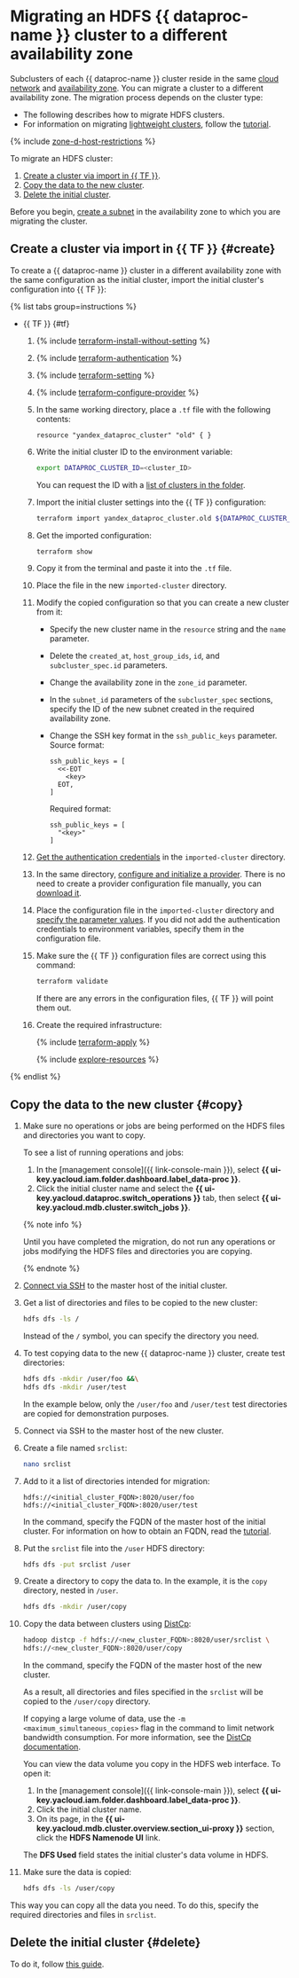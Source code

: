 # Migrating an HDFS {{ dataproc-name }} cluster to a different availability zone


Subclusters of each {{ dataproc-name }} cluster reside in the same [cloud network](../../../vpc/concepts/network.md#network) and [availability zone](../../../overview/concepts/geo-scope.md). You can migrate a cluster to a different availability zone. The migration process depends on the cluster type:

* The following describes how to migrate HDFS clusters.
* For information on migrating [lightweight clusters](../../../data-proc/concepts/index.md#light-weight-clusters), follow the [tutorial](../../../data-proc/operations/migration-to-an-availability-zone.md).

{% include [zone-d-host-restrictions](../../../_includes/mdb/ru-central1-d-broadwell.md) %}

To migrate an HDFS cluster:

1. [Create a cluster via import in {{ TF }}](#create).
1. [Copy the data to the new cluster](#copy).
1. [Delete the initial cluster](#delete).

Before you begin, [create a subnet](../../../vpc/operations/subnet-create.md) in the availability zone to which you are migrating the cluster.

## Create a cluster via import in {{ TF }} {#create}

To create a {{ dataproc-name }} cluster in a different availability zone with the same configuration as the initial cluster, import the initial cluster's configuration into {{ TF }}:

{% list tabs group=instructions %}

* {{ TF }} {#tf}

   1. {% include [terraform-install-without-setting](../../../_includes/mdb/terraform/install-without-setting.md) %}
   1. {% include [terraform-authentication](../../../_includes/mdb/terraform/authentication.md) %}
   1. {% include [terraform-setting](../../../_includes/mdb/terraform/setting.md) %}
   1. {% include [terraform-configure-provider](../../../_includes/mdb/terraform/configure-provider.md) %}
   1. In the same working directory, place a `.tf` file with the following contents:

      ```hcl
      resource "yandex_dataproc_cluster" "old" { }
      ```

   1. Write the initial cluster ID to the environment variable:

      ```bash
      export DATAPROC_CLUSTER_ID=<cluster_ID>
      ```

      You can request the ID with a [list of clusters in the folder](../../../data-proc/operations/cluster-list.md#list).

   1. Import the initial cluster settings into the {{ TF }} configuration:

      ```bash
      terraform import yandex_dataproc_cluster.old ${DATAPROC_CLUSTER_ID}
      ```

   1. Get the imported configuration:

      ```bash
      terraform show
      ```

   1. Copy it from the terminal and paste it into the `.tf` file.
   1. Place the file in the new `imported-cluster` directory.
   1. Modify the copied configuration so that you can create a new cluster from it:

      * Specify the new cluster name in the `resource` string and the `name` parameter.
      * Delete the `created_at`, `host_group_ids`, `id`, and `subcluster_spec.id` parameters.
      * Change the availability zone in the `zone_id` parameter.
      * In the `subnet_id` parameters of the `subcluster_spec` sections, specify the ID of the new subnet created in the required availability zone.
      * Change the SSH key format in the `ssh_public_keys` parameter. Source format:

         ```hcl
         ssh_public_keys = [
           <<-EOT
             <key>
           EOT,
         ]
         ```

         Required format:

         ```hcl
         ssh_public_keys = [
           "<key>"
         ]
         ```

   1. [Get the authentication credentials](../../../tutorials/infrastructure-management/terraform-quickstart.md#get-credentials) in the `imported-cluster` directory.
   1. In the same directory, [configure and initialize a provider](../../../tutorials/infrastructure-management/terraform-quickstart.md#configure-provider). There is no need to create a provider configuration file manually, you can [download it](https://github.com/yandex-cloud-examples/yc-terraform-provider-settings/blob/main/provider.tf).
   1. Place the configuration file in the `imported-cluster` directory and [specify the parameter values](../../../tutorials/infrastructure-management/terraform-quickstart.md#configure-provider). If you did not add the authentication credentials to environment variables, specify them in the configuration file.
   1. Make sure the {{ TF }} configuration files are correct using this command:

      ```bash
      terraform validate
      ```

      If there are any errors in the configuration files, {{ TF }} will point them out.

   1. Create the required infrastructure:

      {% include [terraform-apply](../../../_includes/mdb/terraform/apply.md) %}

      {% include [explore-resources](../../../_includes/mdb/terraform/explore-resources.md) %}

{% endlist %}

## Copy the data to the new cluster {#copy}

1. Make sure no operations or jobs are being performed on the HDFS files and directories you want to copy.

   To see a list of running operations and jobs:

   1. In the [management console]({{ link-console-main }}), select **{{ ui-key.yacloud.iam.folder.dashboard.label_data-proc }}**.
   1. Click the initial cluster name and select the **{{ ui-key.yacloud.dataproc.switch_operations }}** tab, then select **{{ ui-key.yacloud.mdb.cluster.switch_jobs }}**.

   {% note info %}

   Until you have completed the migration, do not run any operations or jobs modifying the HDFS files and directories you are copying.

   {% endnote %}

1. [Connect via SSH](../../../data-proc/operations/connect.md#data-proc-ssh) to the master host of the initial cluster.
1. Get a list of directories and files to be copied to the new cluster:

   ```bash
   hdfs dfs -ls /
   ```

   Instead of the `/` symbol, you can specify the directory you need.

1. To test copying data to the new {{ dataproc-name }} cluster, create test directories:

   ```bash
   hdfs dfs -mkdir /user/foo &&\
   hdfs dfs -mkdir /user/test
   ```

   In the example below, only the `/user/foo` and `/user/test` test directories are copied for demonstration purposes.

1. Connect via SSH to the master host of the new cluster.
1. Create a file named `srclist`:

   ```bash
   nano srclist
   ```

1. Add to it a list of directories intended for migration:

   ```text
   hdfs://<initial_cluster_FQDN>:8020/user/foo
   hdfs://<initial_cluster_FQDN>:8020/user/test
   ```

   In the command, specify the FQDN of the master host of the initial cluster. For information on how to obtain an FQDN, read the [tutorial](../../../data-proc/operations/connect.md#fqdn).

1. Put the `srclist` file into the `/user` HDFS directory:

   ```bash
   hdfs dfs -put srclist /user
   ```

1. Create a directory to copy the data to. In the example, it is the `copy` directory, nested in `/user`.

   ```bash
   hdfs dfs -mkdir /user/copy
   ```

1. Copy the data between clusters using [DistCp](https://hadoop.apache.org/docs/current/hadoop-distcp/DistCp.html):

   ```bash
   hadoop distcp -f hdfs://<new_cluster_FQDN>:8020/user/srclist \
   hdfs://<new_cluster_FQDN>:8020/user/copy
   ```

   In the command, specify the FQDN of the master host of the new cluster.

   As a result, all directories and files specified in the `srclist` will be copied to the `/user/copy` directory.

   If copying a large volume of data, use the `-m <maximum_simultaneous_copies>` flag in the command to limit network bandwidth consumption. For more information, see the [DistCp documentation](https://hadoop.apache.org/docs/r3.2.2/hadoop-distcp/DistCp.html#Command_Line_Options).

   You can view the data volume you copy in the HDFS web interface. To open it:

   1. In the [management console]({{ link-console-main }}), select **{{ ui-key.yacloud.iam.folder.dashboard.label_data-proc }}**.
   1. Click the initial cluster name.
   1. On its page, in the **{{ ui-key.yacloud.mdb.cluster.overview.section_ui-proxy }}** section, click the **HDFS Namenode UI** link.

   The **DFS Used** field states the initial cluster's data volume in HDFS.

1. Make sure the data is copied:

   ```bash
   hdfs dfs -ls /user/copy
   ```

This way you can copy all the data you need. To do this, specify the required directories and files in `srclist`.

## Delete the initial cluster {#delete}

To do it, follow [this guide](../../../data-proc/operations/cluster-delete.md).
